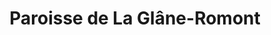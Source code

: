 ---
title: Paroisse de La Glâne-Romont
name: La Glâne-Romont
site: https://www.ref-fr.ch/laglane-romont
territoire:
- Auboranges, 
- Billens-Hennens
- Chapelle
- Châtonnaye
- Écublens
- Grangettes-près-Romont
- Le Châtelard
- Massonnens
- Mézières
- Montet
- Romont
- Rue
- Siviriez
- Torny
- Ursy
- Villaz
- Villorsonnens
- Vuisternens-devant-Romont
NPA:
- 1553
- 1673
- 1674
- 1680
- 1681
- 1684
- 1686
- 1689
- 1694
- 1748
- 1749
meta:
- Berlens
- Chavannes-sous-Orsonnens
- Eschiens
- Ferlens
- La Folliaz
- Middes
- Orsonnens
- Torny-le-Grand
- Villangeaux
- Villargiroud
- Villarsiviriaux
- Villaz-Saint-Pierre
---